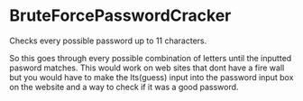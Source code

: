 # BruteForcePasswordCracker
Checks every possible password up to 11 characters. 

So this goes through every possible combination of letters until the inputted pasword matches. This would work on web sites that dont have a fire wall but you would have to make the lts(guess) input into the password input box on the website and a way to check if it was a good password.
